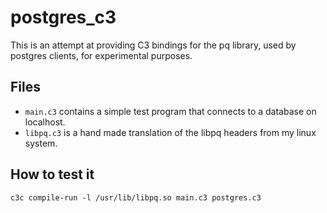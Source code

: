 # postgres_c3
This is an attempt at providing C3 bindings for the pq library, used by postgres
clients, for experimental purposes.

## Files
- `main.c3` contains a simple test program that connects to a database on
  localhost.
- `libpq.c3` is a hand made translation of the libpq headers from my linux
  system.

## How to test it
```
c3c compile-run -l /usr/lib/libpq.so main.c3 postgres.c3
```
